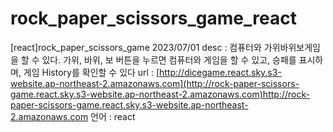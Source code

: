 # rock_paper_scissors_game_react
[react]rock_paper_scissors_game 2023/07/01
desc : 컴퓨터와 가위바위보게임을 할 수 있다. 가위, 바위, 보 버튼을 누르면 컴퓨터와 게임을 할 수 있고, 승패를 표시하며, 게임 History를 확인할 수 있다 
url : [http://dicegame.react.sky.s3-website.ap-northeast-2.amazonaws.com](http://rock-paper-scissors-game.react.sky.s3-website.ap-northeast-2.amazonaws.com)http://rock-paper-scissors-game.react.sky.s3-website.ap-northeast-2.amazonaws.com 언어 : react

